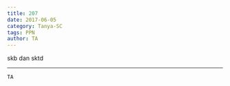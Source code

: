 ```yaml
---
title: 207
date: 2017-06-05
category: Tanya-SC
tags: PPN
author: TA
---
```


skb dan sktd

---



`TA`
